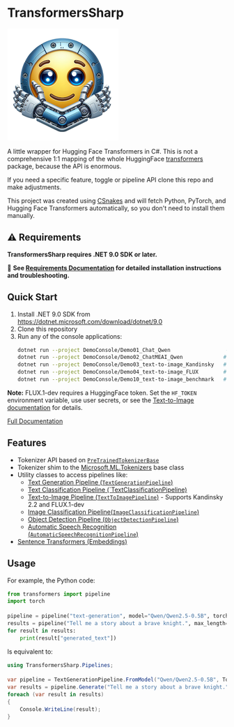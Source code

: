 # TransformersSharp

![Logo](docs/media/logo.png)

A little wrapper for Hugging Face Transformers in C#. This is not a comprehensive 1:1 mapping of the whole HuggingFace [transformers](https://pypi.org/transformers) package, because the API is enormous.

If you need a specific feature, toggle or pipeline API clone this repo and make adjustments.

This project was created using [CSnakes](https://github.com/tonybaloney/CSnakes) and will fetch Python, PyTorch, and Hugging Face Transformers automatically, so you don't need to install them manually.

## ⚠️ Requirements

**TransformersSharp requires .NET 9.0 SDK or later.**

📖 **See [Requirements Documentation](docs/requirements.md) for detailed installation instructions and troubleshooting.**

## Quick Start

1. Install .NET 9.0 SDK from https://dotnet.microsoft.com/download/dotnet/9.0
2. Clone this repository
3. Run any of the console applications:
   ```bash
   dotnet run --project DemoConsole/Demo01_Chat_Qwen                  # Text generation with Qwen
   dotnet run --project DemoConsole/Demo02_ChatMEAI_Qwen             # Microsoft.Extensions.AI integration
   dotnet run --project DemoConsole/Demo03_text-to-image_Kandinsky   # Text-to-image with Kandinsky 2.2 (256x256)
   dotnet run --project DemoConsole/Demo04_text-to-image_FLUX        # Text-to-image with FLUX.1-dev (256x256, requires HF token)
   dotnet run --project DemoConsole/Demo10_text-to-image_benchmark   # Performance benchmarking (256x256)
   ```

**Note:** FLUX.1-dev requires a HuggingFace token. Set the `HF_TOKEN` environment variable, use user secrets, or see the [Text-to-Image documentation](docs/pipelines/text_to_image.md#huggingface-authentication) for details.

[Full Documentation](https://tonybaloney.github.io/TransformersSharp/)

## Features

- Tokenizer API based on [`PreTrainedTokenizerBase`](https://huggingface.co/docs/transformers/v4.51.3/en/internal/tokenization_utils#transformers.PreTrainedTokenizerBase)
- Tokenizer shim to the [Microsoft.ML.Tokenizers](https://learn.microsoft.com/dotnet/api/microsoft.ml.tokenizers.tokenizer?view=ml-dotnet-preview) base class
- Utility classes to access pipelines like:
    - [Text Generation Pipeline (`TextGenerationPipeline`)](https://tonybaloney.github.io/TransformersSharp/docs/pipelines/text_generation)
    - [Text Classification Pipeline (`TextClassificationPipeline)](https://tonybaloney.github.io/TransformersSharp/docs/pipelines/text_classification)
    - [Text-to-Image Pipeline (`TextToImagePipeline`)](https://tonybaloney.github.io/TransformersSharp/docs/pipelines/text_to_image) - Supports Kandinsky 2.2 and FLUX.1-dev
    - [Image Classification Pipeline(`ImageClassificationPipeline`)](https://tonybaloney.github.io/TransformersSharp/docs/pipelines/image_classification)
    - [Object Detection Pipeline (`ObjectDetectionPipeline`)](https://tonybaloney.github.io/TransformersSharp/docs/pipelines/object_detection)
    - [Automatic Speech Recognition (`AutomaticSpeechRecognitionPipeline`)](https://tonybaloney.github.io/TransformersSharp/docs/pipelines/auto_speech_recognition)
- [Sentence Transformers (Embeddings)](https://tonybaloney.github.io/TransformersSharp/docs/sentence_transformers)

## Usage

For example, the Python code:

```python
from transformers import pipeline
import torch

pipeline = pipeline("text-generation", model="Qwen/Qwen2.5-0.5B", torch_dtype=torch.bfloat16)
results = pipeline("Tell me a story about a brave knight.", max_length=100, temperature=0.7)
for result in results:
    print(result["generated_text"])
```

Is equivalent to:

```csharp
using TransformersSharp.Pipelines;

var pipeline = TextGenerationPipeline.FromModel("Qwen/Qwen2.5-0.5B", TorchDtype.BFloat16);
var results = pipeline.Generate("Tell me a story about a brave knight.", maxLength: 100, temperature: 0.7);
foreach (var result in results)
{
    Console.WriteLine(result);
}
```


